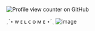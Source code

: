 ![Profile view counter on GitHub](https://komarev.com/ghpvc/?username=cupidsvalentine&color=blueviolet&label=♡&style=plastic)

ˏˋ⋆ ᴡ ᴇ ʟ ᴄ ᴏ ᴍ ᴇ ⋆ˊˎ
![image](https://github.com/user-attachments/assets/91bbb065-3500-443f-9851-8d0d028c2f81)


